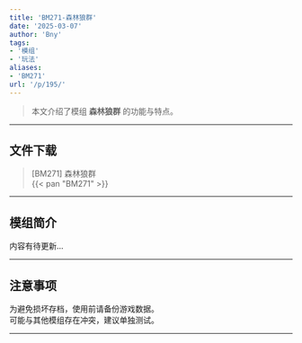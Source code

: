 ```yaml
---
title: 'BM271-森林狼群'
date: '2025-03-07'
author: 'Bny'
tags:
- '模组'
- '玩法'
aliases:
- 'BM271'
url: '/p/195/'
---
```


> 本文介绍了模组 **森林狼群** 的功能与特点。

---

## 文件下载

> [BM271] 森林狼群  
{{< pan "BM271" >}}  

---

## 模组简介

>  
内容有待更新...  

---

## 注意事项

>  
为避免损坏存档，使用前请备份游戏数据。  
可能与其他模组存在冲突，建议单独测试。  

---

